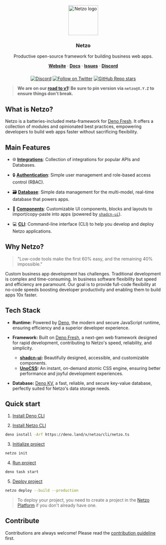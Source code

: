 <div align="center" style="padding-top: 12px;">
  <a href="https://netzo.io" target="_blank">
    <img style="background: transparent; height: 96px;" src="https://netzo.io/logos/netzo-symbol-light.svg" alt="Netzo logo" />
  </a>
</div>

<h3 align="center">Netzo</h3>

<p align="center">
  Productive open-source framework for building business web apps.
</p>

<p align="center">
  <a href="https://netzo.io"><strong>Website</strong></a> ·
  <a href="https://netzo.io/docs"><strong>Docs</strong></a> ·
  <a href="https://github.com/netzo/netzo/issues"><strong>Issues</strong></a> ·
  <a href="https://discord.gg/tbDUpRQCTk"><strong>Discord</strong></a>
</p>

<div align="center" style="margin-top: 24px;">

[![Discord](https://discord.com/api/guilds/1069584352415068251/widget.png)](https://discord.gg/tbDUpRQCTk)
[![Follow on Twitter](https://img.shields.io/twitter/follow/netzoio.svg?label=follow+netzoio)](https://twitter.com/netzoio)
[![GitHub Repo stars](https://img.shields.io/github/stars/netzo/netzo?style=social)](https://github.com/netzo/netzo)

</div>

> **We are on our [road to v1](https://netzo.io/roadmap/)! Be sure to pin version via `netzo@X.Y.Z` to ensure things don't break.**

## What is Netzo?

Netzo is a batteries-included meta-framework for
[Deno Fresh](https://fresh.deno.dev/). It offers a collection of modules and
opinionated best practices, empowering developers to build web apps faster
without sacrificing flexibility.

## Main Features

- 🌐 [**Integrations**](/docs/modules/integrations): Collection of integrations
  for popular APIs and Databases.

- 🔒 [**Authentication**](/docs/modules/authentication): Simple user management
  and role-based access control (RBAC).

- 🗃️ [**Database**](/products/database): Simple data management for the
  multi-model, real-time database that powers apps.

- 🧩 [**Components**](/docs/modules/components): Customizable UI components,
  blocks and layouts to import/copy-paste into apps (powered by
  [`shadcn-ui`](https://ui.shadcn.com/)).

- 💻 [**CLI**](/docs/cli): Command-line interface (CLI) to help you develop and
  deploy Netzo applications.

## Why Netzo?

> "Low-code tools make the first 60% easy, and the remaining 40% impossible."

Custom business app development has challenges. Traditional development is
complex and time-consuming. In business software flexibility but speed and
efficiency are paramount. Our goal is to provide full-code flexibility at
no-code speeds boosting developer productivity and enabling them to build apps
10x faster.

## Tech Stack

- **Runtime:** Powered by [Deno](https://deno.com), the modern and secure
  JavaScript runtime, ensuring efficiency and a superior developer experience.

- **Framework:** Built on [Deno Fresh](https://fresh.deno.dev/), a next-gen web
  framework designed for rapid development, contributing to Netzo's speed,
  reliability, and simplicity.

  - **[shadcn-ui](https://ui.shadcn.com/):** Beautifully designed, accessible,
    and customizable components.
  - **[UnoCSS](https://unocss.dev/):** An instant, on-demand atomic CSS engine,
    ensuring better performance and joyful development experiences.

- **Database:** [Deno KV](https://deno.com/kv), a fast, reliable, and secure
  key-value database, perfectly suited for Netzo's data storage needs.

## Quick start

1. [Install Deno CLI](https://docs.deno.com/runtime/manual/getting_started/installation)

2. [Install Netzo CLI](https://netzo.io/docs/get-started/installation)

```bash
deno install -Arf https://deno.land/x/netzo/cli/netzo.ts
```

3. [Initialize project](https://netzo.io/docs/get-started/initialize-project)

```bash
netzo init
```

4. [Run project](https://netzo.io/docs/get-started/run-project)

```bash
deno task start
```

5. [Deploy project](https://netzo.io/docs/get-started/deploy-project)

```bash
netzo deploy --build --production
```

> To deploy your project, you need to create a project in the
> [Netzo Platform](https://app.netzo.io) if you don't already have one.

## Contribute

Contributions are always welcome! Please read the
[contribution guideline](https://github.com/netzo/netzo/blob/main/contributing.md)
first.
